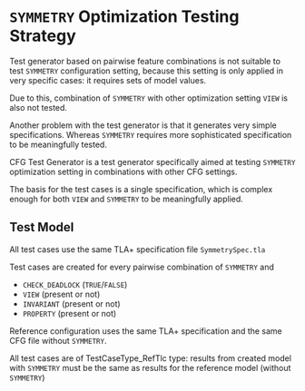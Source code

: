 <!-- SPDX-FileCopyrightText: Copyright (c) 2022 NVIDIA CORPORATION & AFFILIATES. All rights reserved. -->


# `SYMMETRY` Optimization Testing Strategy

Test generator based on pairwise feature combinations is not suitable to test `SYMMETRY` configuration setting,
because this setting is only applied in very specific cases: it requires sets of model values.

Due to this, combination of `SYMMETRY` with other optimization setting `VIEW` is also not tested.

Another problem with the test generator is that it generates very simple specifications. Whereas `SYMMETRY` requires
more sophisticated specification to be meaningfully tested.

CFG Test Generator is a test generator specifically aimed at testing `SYMMETRY` optimization setting in combinations
with other CFG settings.

The basis for the test cases is a single specification, which is complex enough for both `VIEW` and `SYMMETRY` to be
meaningfully applied.

## Test Model

All test cases use the same TLA+ specification file `SymmetrySpec.tla`

Test cases are created for every pairwise combination of `SYMMETRY` and

* `CHECK_DEADLOCK` (`TRUE`/`FALSE`)
* `VIEW` (present or not)
* `INVARIANT` (present or not)
* `PROPERTY` (present or not)

Reference configuration uses the same TLA+ specification and the same CFG file without `SYMMETRY`.

All test cases are of TestCaseType_RefTlc type: results from created model with `SYMMETRY` must be the same as results for the
reference model (without `SYMMETRY`)
